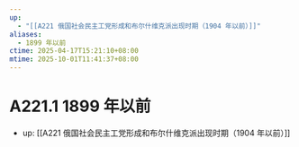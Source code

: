 ```yaml
---
up:
  - "[[A221 俄国社会民主工党形成和布尔什维克派出现时期（1904 年以前）]]"
aliases:
  - 1899 年以前
ctime: 2025-04-17T15:21:10+08:00
mtime: 2025-10-01T11:41:37+08:00
---
```


# A221.1 1899 年以前

- up: [[A221 俄国社会民主工党形成和布尔什维克派出现时期（1904 年以前）]]
